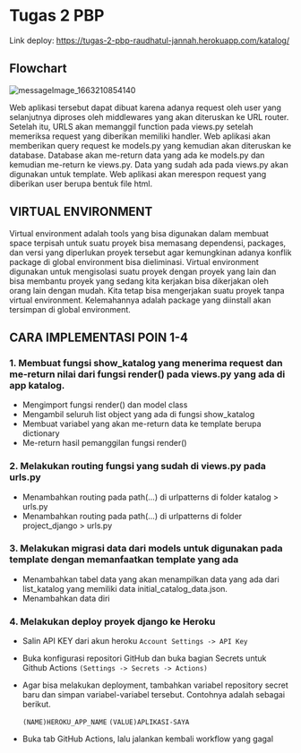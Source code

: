 # Tugas 2 PBP
Link deploy: https://tugas-2-pbp-raudhatul-jannah.herokuapp.com/katalog/

## Flowchart
![messageImage_1663210854140](https://user-images.githubusercontent.com/94220270/190304200-e636614f-d512-4fc9-86fa-e63a2f9c0abb.jpg)

Web aplikasi tersebut dapat dibuat karena adanya request oleh user yang selanjutnya diproses oleh middlewares yang akan diteruskan ke URL router. Setelah itu, URLS akan memanggil function pada views.py setelah memeriksa request yang diberikan memiliki handler. Web aplikasi akan memberikan query request ke models.py yang kemudian akan diteruskan ke database. Database akan me-return data yang ada ke models.py dan kemudian me-return ke views.py. Data yang sudah ada pada views.py akan digunakan untuk template. Web aplikasi akan merespon request yang diberikan user berupa bentuk file html.


## VIRTUAL ENVIRONMENT
Virtual environment adalah tools yang bisa digunakan dalam membuat space terpisah untuk suatu proyek bisa memasang dependensi, packages, dan versi yang diperlukan proyek tersebut agar kemungkinan adanya konflik package di global environment bisa dieliminasi. Virtual environment digunakan untuk mengisolasi suatu proyek dengan proyek yang lain dan bisa membantu proyek yang sedang kita kerjakan bisa dikerjakan oleh orang lain dengan mudah. Kita tetap bisa mengerjakan suatu proyek tanpa virtual environment. Kelemahannya adalah package yang diinstall akan tersimpan di global environment.

## CARA IMPLEMENTASI POIN 1-4
### 1. Membuat fungsi show_katalog yang menerima request dan me-return nilai dari fungsi render() pada views.py yang ada di app katalog.
- Mengimport fungsi render() dan model class
- Mengambil seluruh list object yang ada di fungsi show_katalog
- Membuat variabel yang akan me-return data ke template berupa dictionary
- Me-return hasil pemanggilan fungsi render()
### 2. Melakukan routing fungsi yang sudah di views.py pada urls.py
- Menambahkan routing pada path(...) di urlpatterns di folder katalog > urls.py
- Menambahkan routing pada path(...) di urlpatterns di folder project_django > urls.py
### 3. Melakukan migrasi data dari models untuk digunakan pada template dengan memanfaatkan template yang ada
- Menambahkan tabel data yang akan menampilkan data yang ada dari list_katalog yang memiliki data initial_catalog_data.json.
- Menambahkan data diri
### 4. Melakukan deploy proyek django ke Heroku
- Salin API KEY dari akun heroku `Account Settings -> API Key`
- Buka konfigurasi repositori GitHub dan buka bagian Secrets untuk Github Actions `(Settings -> Secrets -> Actions)`
- Agar bisa melakukan deployment, tambahkan variabel repository secret baru dan simpan variabel-variabel tersebut. Contohnya adalah sebagai berikut.

    `(NAME)HEROKU_APP_NAME`
    `(VALUE)APLIKASI-SAYA`

- Buka tab GitHub Actions, lalu jalankan kembali workflow yang gagal
